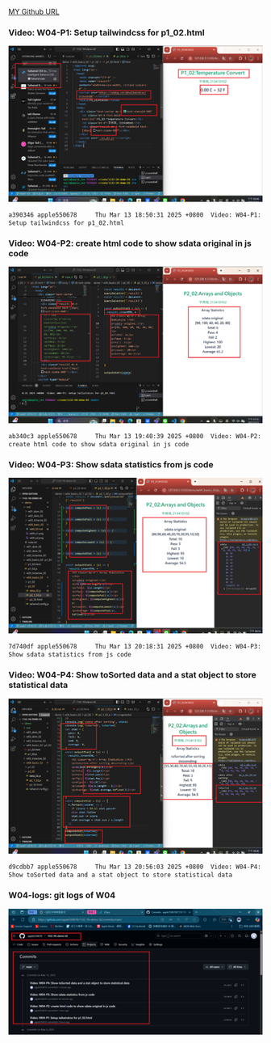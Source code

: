 [MY Github URL](https://github.com/apple550678/1132-1N-demo-02)

### Video: W04-P1: Setup tailwindcss for p1_02.html

![](w04-p1.png)

```
a390346 apple550678     Thu Mar 13 18:50:31 2025 +0800  Video: W04-P1: Setup tailwindcss for p1_02.html
```

### Video: W04-P2: create html code to show sdata original in js code

![](w04-p2.png)

```
ab340c3 apple550678     Thu Mar 13 19:40:39 2025 +0800  Video: W04-P2: create html code to show sdata original in js code
```

### Video: W04-P3: Show sdata statistics from js code

![](w04-p3.png)

```
7d740df apple550678     Thu Mar 13 20:18:31 2025 +0800  Video: W04-P3: Show sdata statistics from js code
```

### Video: W04-P4: Show toSorted data and a stat object to store statistical data

![](w04-p4.png)

```
d9cdbb7 apple550678     Thu Mar 13 20:56:03 2025 +0800  Video: W04-P4: Show toSorted data and a stat object to store statistical data
```

### W04-logs: git logs of W04

![](w04-logs.png)
